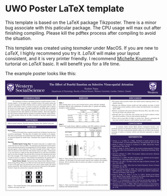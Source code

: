# UWO Poster LaTeX template

This template is based on the LaTeX package Tikzposter. There is a minor bug associate with this paticular package. The CPU usage will max out after finishing compiling. Please kill the pdftex process after compiling to avoid the situation. 

This template was created using *texmaker* under MacOS. If you are new to *LaTeX*, I highly recommend you try it. *LaTeX* will make your layout consistent, and it is very printer friendly. I recommend [
Michelle Krummel](https://www.youtube.com/channel/UCGCHc7LsEYT6_2dQauh2NYw)'s turtorial on *LaTeX* basic. It will benefit you for a life time. 

The example poster looks like this: 

![poster](poster.jpg)
